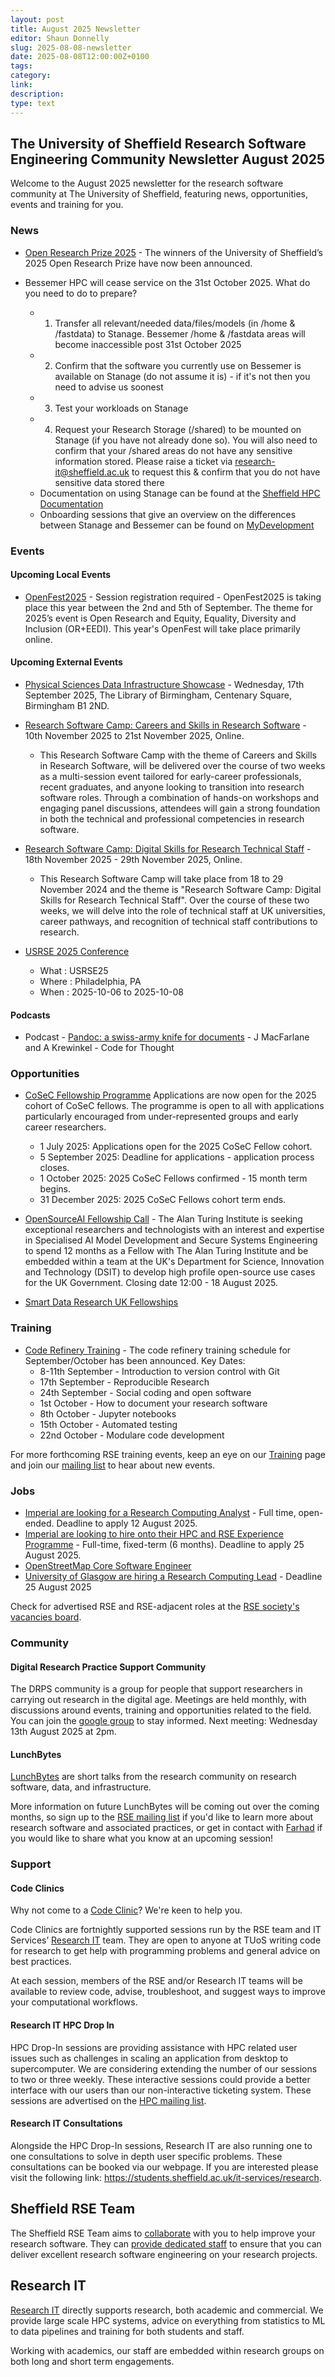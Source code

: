 ```yaml
---
layout: post
title: August 2025 Newsletter
editor: Shaun Donnelly
slug: 2025-08-08-newsletter
date: 2025-08-08T12:00:00Z+0100
tags:
category:
link:
description:
type: text
---
```



## The University of Sheffield Research Software Engineering Community Newsletter August 2025

Welcome to the August 2025 newsletter for the research software community at The University of Sheffield, featuring news, opportunities, events and training for you.

### News

- [Open Research Prize 2025](https://sheffield.ac.uk/openresearch/home/open-research-prize) - The winners of the University of Sheffield’s 2025 Open Research Prize have now been announced.

- Bessemer HPC will cease service on the 31st October 2025. What do you need to do to prepare?
  - 1) Transfer all relevant/needed data/files/models (in /home & /fastdata) to Stanage. Bessemer /home & /fastdata areas will become inaccessible post 31st October 2025 
  - 2) Confirm that the software you currently use on Bessemer is available on Stanage (do not assume it is) - if it's not then you need to advise us soonest
  - 3) Test your workloads on Stanage
  - 4) Request your Research Storage (/shared) to be mounted on Stanage (if you have not already done so). You will also need to confirm that your /shared areas do not have any sensitive information stored. Please raise a ticket via research-it@sheffield.ac.uk to request this & confirm that you do not have sensitive data stored there
  - Documentation on using Stanage can be found at the [Sheffield HPC Documentation](https://docs.hpc.shef.ac.uk/en/latest/hpc/index.html#gsc.tab=0)
  - Onboarding sessions that give an overview on the differences between Stanage and Bessemer can be found on [MyDevelopment](https://mydevelopment.csod.com/login/render.aspx?id=defaultclp)

### Events

#### Upcoming Local Events

- [OpenFest2025](https://sheffield.ac.uk/openresearch/events/openfest-2025) - Session registration required - OpenFest2025 is taking place this year between the 2nd and 5th of September. The theme for 2025’s event is Open Research and Equity, Equality, Diversity and Inclusion (OR+EEDI). This year's OpenFest will take place primarily online.


#### Upcoming External Events

- [Physical Sciences Data Infrastructure Showcase](https://www.psdi.ac.uk/event/psdi-showcase/) - Wednesday, 17th September 2025, The Library of Birmingham, Centenary Square, Birmingham B1 2ND.

- [Research Software Camp: Careers and Skills in Research Software](https://www.software.ac.uk/Events/research-software-camp-careers-and-skills-research-software) - 10th November 2025 to 21st November 2025, Online.
  - This Research Software Camp with the theme of Careers and Skills in Research Software, will be delivered over the course of two weeks as a multi-session event tailored for early-career professionals, recent graduates, and anyone looking to transition into research software roles. Through a combination of hands-on workshops and engaging panel discussions, attendees will gain a strong foundation in both the technical and professional competencies in research software.

- [Research Software Camp: Digital Skills for Research Technical Staff](https://www.software.ac.uk/Events/research-software-camp-digital-skills-research-technical-staff) - 18th November 2025 - 29th November 2025, Online.
  - This Research Software Camp will take place from 18 to 29 November 2024 and the theme is "Research Software Camp: Digital Skills for Research Technical Staff". Over the course of these two weeks, we will delve into the role of technical staff at UK universities, career pathways, and recognition of technical staff contributions to research. 

- [USRSE 2025 Conference](https://us-rse.org/usrse25/)
  - What : USRSE25
  - Where : Philadelphia, PA
  - When : 2025-10-06 to 2025-10-08


#### Podcasts

- Podcast - [Pandoc: a swiss-army knife for documents](https://codeforthought.buzzsprout.com/1326658/episodes/17150221-en-pandoc-a-swiss-army-knife-for-documents-with-j-macfarlane-a-krewink) - J MacFarlane and A Krewinkel - Code for Thought

### Opportunities

- [CoSeC Fellowship Programme](https://www.cosec.ac.uk/what-is-cosec/cosec-fellowship-programme/) Applications are now open for the 2025 cohort of CoSeC fellows. The programme is open to all with applications particularly encouraged from under-represented groups and early career researchers.
  - 1 July 2025: Applications open for the 2025 CoSeC Fellow cohort.
  - 5 September 2025: Deadline for applications - application process closes.
  - 1 October 2025: 2025 CoSeC Fellows confirmed - 15 month term begins.
  - 31 December 2025: 2025 CoSeC Fellows cohort term ends.

- [OpenSourceAI Fellowship Call](https://www.turing.ac.uk/work-turing/open-source-ai-fellowship-call-2025?utm_source=LinkedIn&utm_medium=Text_link&utm_campaign=Open-Source-AI-Fellowship-2025) - The Alan Turing Institute is seeking exceptional researchers and technologists with an interest and expertise in Specialised AI Model Development and Secure Systems Engineering to spend 12 months as a Fellow with The Alan Turing Institute and be embedded within a team at the UK's Department for Science, Innovation and Technology (DSIT) to develop high profile open-source use cases for the UK Government. Closing date 12:00 - 18 August 2025.

- [Smart Data Research UK Fellowships](https://www.ukri.org/opportunity/smart-data-research-uk-fellowships/)



### Training

- [Code Refinery Training](https://coderefinery.github.io/2025-09-09-workshop/) - The code refinery training schedule for September/October has been announced. Key Dates:
  - 8-11th September - Introduction to version control with Git
  - 17th September - Reproducible Research
  - 24th September - Social coding and open software
  - 1st October - How to document your research software
  - 8th October - Jupyter notebooks
  - 15th October - Automated testing
  - 22nd October - Modulare code development

For more forthcoming RSE training events, keep an eye on our
[Training](https://rse.shef.ac.uk/training/) page and join our [mailing
list](https://groups.google.com/a/sheffield.ac.uk/g/rse-group) to hear about new events.

### Jobs

- [Imperial are looking for a Research Computing Analyst](https://www.imperial.ac.uk/jobs/search-jobs/description/index.php?jobId=24829&jobTitle=Research+Computing+Analyst) - Full time, open-ended. Deadline to apply 12 August 2025.
- [Imperial are looking to hire onto their HPC and RSE Experience Programme](https://www.imperial.ac.uk/jobs/search-jobs/description/index.php?jobId=24958&jobTitle=Research+Software+Engineer+HPC+and+RSE+Experience+Programme) - Full-time, fixed-term (6 months). Deadline to apply 25 August 2025.
- [OpenStreetMap Core Software Engineer](https://blog.openstreetmap.org/2025/08/01/apply-to-be-the-openstreetmap-core-software-engineer/)
- [University of Glasgow are hiring a Research Computing Lead](https://www.jobs.gla.ac.uk/job/research-computing-lead?source=mastodon.social) - Deadline 25 August 2025

Check for advertised RSE and RSE-adjacent roles at the [RSE society's vacancies board](https://society-rse.org/careers/vacancies/).

### Community

#### Digital Research Practice Support Community

The DRPS community is a group for people that support researchers in carrying out research in the digital age. Meetings are held monthly, with discussions around events, training and opportunities related to the field. You can join the [google group](https://groups.google.com/u/1/a/sheffield.ac.uk/g/digital-research-practice-support-community-group/about) to stay informed.
Next meeting: Wednesday 13th August 2025 at 2pm.

#### LunchBytes

[LunchBytes](https://rse.shef.ac.uk/community/lunch-bytes/) are short talks from the research community on research software, data, and infrastructure.

More information on future LunchBytes will be coming out over the coming months, so sign up to the [RSE mailing list](https://groups.google.com/a/sheffield.ac.uk/g/RSE-group) if you'd like to learn more about research software and associated practices, or get in contact with [Farhad](mailto:farhad.allian@sheffield.ac.uk) if you would like to share what you know at an upcoming session!

### Support

#### Code Clinics

Why not come to a [Code Clinic](https://rse.shef.ac.uk/support/code-clinic/)? We're keen to help you.

Code Clinics are fortnightly supported sessions run by the RSE team and IT Services’ [Research
IT](https://www.sheffield.ac.uk/it-services/research) team. They are open to anyone at TUoS writing code for research to
get help with programming problems and general advice on best practices.

At each session, members of the RSE and/or Research IT teams will be available to review code, advise, troubleshoot, and
suggest ways to improve your computational workflows.

#### Research IT HPC Drop In

HPC Drop-In sessions are providing assistance with HPC related user issues such as challenges in scaling an application
from desktop to supercomputer. We are considering extending the number of our sessions to two or three weekly. These
interactive sessions could provide a better interface with our users than our non-interactive ticketing system. These
sessions are advertised on the [HPC mailing list](https://groups.google.com/u/1/a/sheffield.ac.uk/g/hpc).

#### Research IT Consultations

Alongside the HPC Drop-In sessions, Research IT are also running one to one consultations to solve in depth user
specific problems. These consultations can be booked via our webpage. If you are interested please visit the following
link: <https://students.sheffield.ac.uk/it-services/research>.

## Sheffield RSE Team

The Sheffield RSE Team aims to [collaborate](https://rse.shef.ac.uk/collaboration/) with you to help improve your
research software. They can [provide dedicated staff](https://rse.shef.ac.uk/collaboration/provision/) to ensure that
you can deliver excellent research software engineering on your research projects.

## Research IT

[Research IT](https://students.sheffield.ac.uk/it-services/research) directly supports research, both academic and
commercial.  We provide large scale HPC systems, advice on everything from statistics to ML to data pipelines and
training for both students and staff.

Working with academics, our staff are embedded within research groups on both long and short term engagements.
